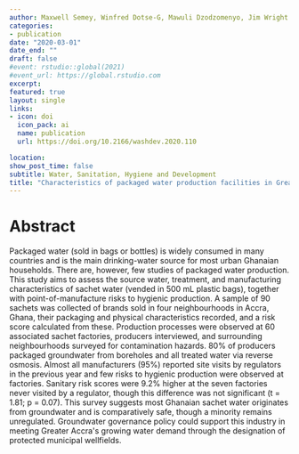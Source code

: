 ```yaml
---
author: Maxwell Semey, Winfred Dotse-G, Mawuli Dzodzomenyo, Jim Wright
categories:
- publication
date: "2020-03-01"
date_end: ""
draft: false
#event: rstudio::global(2021)
#event_url: https://global.rstudio.com
excerpt: 
featured: true
layout: single
links:
- icon: doi
  icon_pack: ai
  name: publication
  url: https://doi.org/10.2166/washdev.2020.110

location:
show_post_time: false
subtitle: Water, Sanitation, Hygiene and Development
title: "Characteristics of packaged water production facilities in Greater Accra, Ghana: implications for water safety and associated environmental impacts"
---
```


# __Abstract__

Packaged water (sold in bags or bottles) is widely consumed in many countries and is the main drinking-water source for most urban Ghanaian households. There are, however, few studies of packaged water production. This study aims to assess the source water, treatment, and manufacturing characteristics of sachet water (vended in 500 mL plastic bags), together with point-of-manufacture risks to hygienic production. A sample of 90 sachets was collected of brands sold in four neighbourhoods in Accra, Ghana, their packaging and physical characteristics recorded, and a risk score calculated from these. Production processes were observed at 60 associated sachet factories, producers interviewed, and surrounding neighbourhoods surveyed for contamination hazards. 80% of producers packaged groundwater from boreholes and all treated water via reverse osmosis. Almost all manufacturers (95%) reported site visits by regulators in the previous year and few risks to hygienic production were observed at factories. Sanitary risk scores were 9.2% higher at the seven factories never visited by a regulator, though this difference was not significant (t = 1.81; p = 0.07). This survey suggests most Ghanaian sachet water originates from groundwater and is comparatively safe, though a minority remains unregulated. Groundwater governance policy could support this industry in meeting Greater Accra's growing water demand through the designation of protected municipal wellfields.